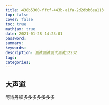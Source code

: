 ```yaml
---
title: 438b5300-ffcf-443b-a1fa-2d2dbb6ea113
top: false
cover: false
toc: true
mathjax: true
date: 2021-01-28 14:23:01
password:
summary:
keywords:
description: 测试测试测试测试12232
tags:
categories:
---
```


## 大声道

阿诗丹顿多多多多多多多